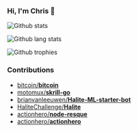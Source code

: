 ### Hi, I'm Chris 👋

<!--
**ccapo/ccapo** is a ✨ _special_ ✨ repository because its `README.md` (this file) appears on your GitHub profile.

Here are some ideas to get you started:

- 🔭 I’m currently working on ...
- 🌱 I’m currently learning ...
- 👯 I’m looking to collaborate on ...
- 🤔 I’m looking for help with ...
- 💬 Ask me about ...
- 📫 How to reach me: ...
- 😄 Pronouns: ...
- ⚡ Fun fact: ...
-->

![Github stats](https://github-readme-stats.vercel.app/api?username=ccapo&count_private=true&show_icons=true&theme=dark)

![Github lang stats](https://github-readme-stats.vercel.app/api/top-langs/?username=ccapo&langs_count=6&layout=compact&theme=dark)

![Github trophies](https://github-profile-trophy.vercel.app/?username=ccapo&theme=dark&rank=SECRET,SSS,SS,S,AAA,AA,A)

### Contributions
* [bitcoin/**bitcoin**](https://github.com/bitcoin/bitcoin/commits?author=ccapo)
* [motomux/**skrill-go**](https://github.com/motomux/skrill-go/commits?author=ccapo)
* [brianvanleeuwen/**Halite-ML-starter-bot**](https://github.com/brianvanleeuwen/Halite-ML-starter-bot/commits?author=ccapo)
* [HaliteChallenge/**Halite**](https://github.com/HaliteChallenge/Halite/commits?author=ccapo)
* [actionhero/**node-resque**](https://github.com/actionhero/node-resque/commits?author=ccapo)
* [actionhero/**actionhero**](https://github.com/actionhero/actionhero/commits?author=ccapo)
